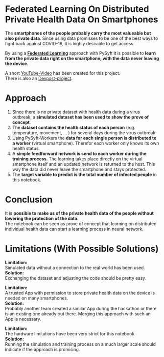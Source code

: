 # Federated Learning On Distributed Private Health Data On Smartphones

The **smartphones of the people probably carry the most valueable but also private data**. Since using data promisses to be one of the best ways to fight back against COVID-19, it is highly desirable to get access.


By using a **[Federated Learning](https://federated.withgoogle.com/)** approach with PySyft it is possible to **learn from the private data right on the smartphone, with the data never leaving the device**.

A short [YouTube-Video](https://youtu.be/VGDNhhhVWCs) has been created for this project.  
There is also an [Devpost-project](https://devpost.com/software/08_corona_tracking_id_0139_federated_learning_on_health_data).

# Approach

1. Since there is no private dataset with health data during a virus outbreak, a **simulated dataset has been used to show the prove of concept**.
2. The **dataset contains the health status of each person** (e.g. temperature, movement, ... ) for several days during the virus outbreak.
3. Using PySyft-Workers the **data for each single person is distributed to a worker** (virtual smartphone). Therefor each worker only knows its own health status.
4. A **simple feedforward network is send to each worker during the training process**. The learning takes place directly on the virtual smartphone itself and an updated network is returned to the host. This way the data did never leave the smartphone and stays protected. 
5. The **target variable to predict is the total number of infected people** in this notebook.

# Conclusion

It is **possible to make us of the private health data of the people without lowering the protection of the data**.  
The notebook can be seen as prove of concept that learning on distributed individual health data can start a learning process in neural network. 


# Limitations (With Possible Solutions)

**Limitation:**  
Simulated data without a connection to the real world has been used.  
**Solution:**  
Exchanging the dataset and adjusting the code should be pretty easy.


**Limitation:**  
A trusted App with permission to store private health data on the device is needed on many smartphones.  
**Solution:**  
Probably another team created a similar App during the hackathon or there is an existing one already out there. Merging this approach with such an App is necessary. 


**Limitation:**  
The hardware limitations have been very strict for this notebook.  
**Solution:**  
Running the simulation and training process on a much larger scale should indicate if the approach is promising.
